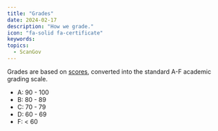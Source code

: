 ```yaml
---
title: "Grades"
date: 2024-02-17
description: "How we grade."
icon: "fa-solid fa-certificate"
keywords: 
topics:
  - ScanGov
---
```


Grades are based on [scores](/scores), converted into the standard A-F academic grading scale.

* A: 90 - 100
* B: 80 - 89
* C: 70 - 79
* D: 60 - 69
* F: < 60